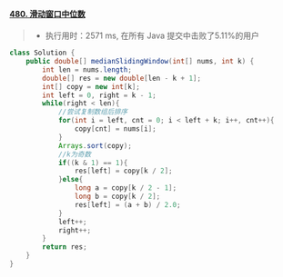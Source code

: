 #### [480. 滑动窗口中位数](https://leetcode-cn.com/problems/sliding-window-median/)

> - 执行用时：2571 ms, 在所有 Java 提交中击败了5.11%的用户

```java
class Solution {
    public double[] medianSlidingWindow(int[] nums, int k) {
        int len = nums.length;
        double[] res = new double[len - k + 1];
        int[] copy = new int[k];
        int left = 0, right = k - 1;
        while(right < len){
            //尝试复制数组后排序
            for(int i = left, cnt = 0; i < left + k; i++, cnt++){
                copy[cnt] = nums[i];
            }
            Arrays.sort(copy);
            //k为奇数
            if((k & 1) == 1){
                res[left] = copy[k / 2];
            }else{
                long a = copy[k / 2 - 1];
                long b = copy[k / 2];
                res[left] = (a + b) / 2.0;
            }
            left++;
            right++;
        }
        return res;
    }
}
```

